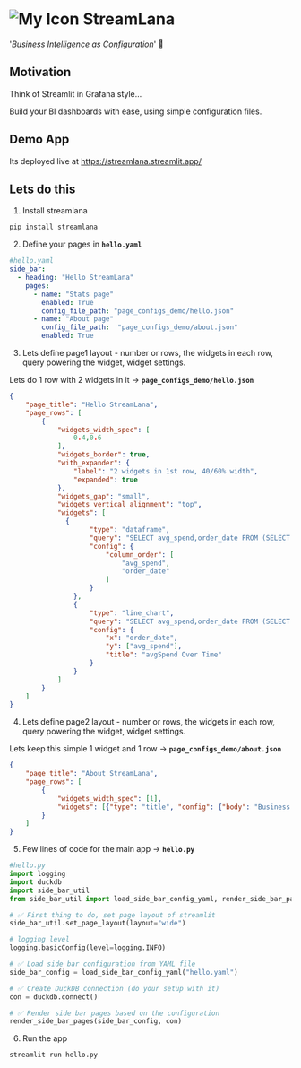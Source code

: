 # ![My Icon](small.ico) StreamLana

'*Business Intelligence as Configuration*' 🚀

## Motivation
Think of Streamlit in Grafana style...

Build your BI dashboards with ease, using simple configuration files.

## Demo App

Its deployed live at https://streamlana.streamlit.app/

## Lets do this

1. Install streamlana
```bash
pip install streamlana
```

2. Define your pages in **`hello.yaml`**
```yaml
#hello.yaml
side_bar:
  - heading: "Hello StreamLana"
    pages:
      - name: "Stats page"
        enabled: True
        config_file_path: "page_configs_demo/hello.json"
      - name: "About page"
        config_file_path:  "page_configs_demo/about.json"
        enabled: True
```
3. Lets define page1 layout - number or rows, the widgets in each row, query powering the widget, widget settings.

Lets do 1 row with 2 widgets in it -> **`page_configs_demo/hello.json`**
```json
{
    "page_title": "Hello StreamLana",
    "page_rows": [
        {
            "widgets_width_spec": [
                0.4,0.6
            ],
            "widgets_border": true,
            "with_expander": {
                "label": "2 widgets in 1st row, 40/60% width",
                "expanded": true
            },
            "widgets_gap": "small",
            "widgets_vertical_alignment": "top",
            "widgets": [
              {
                    "type": "dataframe",
                    "query": "SELECT avg_spend,order_date FROM (SELECT order_date, RANDOM() * 1000 AS avg_spend FROM generate_series(CURRENT_DATE - INTERVAL 30 DAY, CURRENT_DATE, INTERVAL 1 DAY) AS t(order_date)) as sub",
                    "config": {
                        "column_order": [
                            "avg_spend",
                            "order_date"
                        ]
                    }
                },
                {
                    "type": "line_chart",
                    "query": "SELECT avg_spend,order_date FROM (SELECT order_date, RANDOM() * 1000 AS avg_spend FROM generate_series(CURRENT_DATE - INTERVAL 30 DAY, CURRENT_DATE, INTERVAL 1 DAY) AS t(order_date)) as sub",
                    "config": {
                        "x": "order_date",
                        "y": ["avg_spend"],
                        "title": "avgSpend Over Time"
                    }
                }
            ]
        }
    ]
}
```

4. Lets define page2 layout - number or rows, the widgets in each row, query powering the widget, widget settings.

Lets keep this simple 1 widget and 1 row -> **`page_configs_demo/about.json`** 
```json
{
    "page_title": "About StreamLana",
    "page_rows": [
        {
            "widgets_width_spec": [1],
            "widgets": [{"type": "title", "config": {"body": "Business Intelligence as Configuration"}}]
        }
    ]
}
```
5. Few lines of code for the main app ->  **`hello.py`**
```python
#hello.py
import logging
import duckdb
import side_bar_util
from side_bar_util import load_side_bar_config_yaml, render_side_bar_pages

# ✅ First thing to do, set page layout of streamlit
side_bar_util.set_page_layout(layout="wide")

# logging level
logging.basicConfig(level=logging.INFO)

# ✅ Load side bar configuration from YAML file
side_bar_config = load_side_bar_config_yaml("hello.yaml")

# ✅ Create DuckDB connection (do your setup with it)
con = duckdb.connect()

# ✅ Render side bar pages based on the configuration
render_side_bar_pages(side_bar_config, con)

```

6. Run the app
```bash
streamlit run hello.py
```



